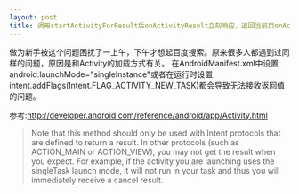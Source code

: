 ```yaml
---
layout: post
title: 调用startActivityForResult后onActivityResult立刻响应，返回当前页onActivityResult不响应的问题 
---
```

做为新手被这个问题困扰了一上午，下午才想起百度搜索。原来很多人都遇到过同样的问题，原因是和Activity的加载方式有关。
在AndroidManifest.xml中设置android:launchMode="singleInstance"或者在运行时设置intent.addFlags(Intent.FLAG_ACTIVITY_NEW_TASK)都会导致无法接收返回值的问题。

参考:http://developer.android.com/reference/android/app/Activity.html
>Note that this method should only be used with Intent protocols that are defined to return a result. In other protocols (such as ACTION_MAIN or ACTION_VIEW), you may not get the result when you expect. For example, if the activity you are launching uses the singleTask launch mode, it will not run in your task and thus you will immediately receive a cancel result.


